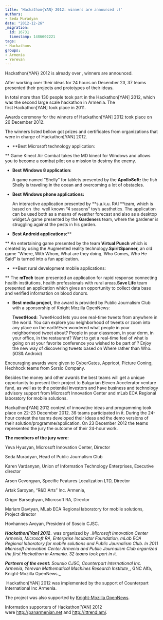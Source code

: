 ```yaml
---
title: 'Hackathon{YAN} 2012: winners are announced :)'
authors:
- Seda Muradyan
date: "2012-12-26"
_migration:
  id: 16731
  timestamp: 1486602221
tags:
- Hackathons
groups:
- Armenia
- Yerevan
---
```


Hackathon{YAN} 2012 is already over , winners are announced.

After working over their ideas for 24 hours on December 23, 37 teams presented their projects and prototypes of their ideas.

In total more than 130 people took part in the Hackathon[YAN] 2012, which was the second large scale hackathon in Armenia. The first Hackathon[YAN] took place in 2011.

Awards ceremony for the winners of Hackathon[YAN] 2012 took place on 26 December 2012.

The winners listed bellow got prizes and certificates from organizations that were in charge of Hackathon[YAN] 2012.

  * **Best Microsoft technology application:

** Game Kinect Air Combat takes the MD kinect for Windows and allows you to become a combat pilot on a mission to destroy the enemy.

  * **Best Windows 8 application:**

    A game named “Shelly” for tablets presented by the **ApolloSoft:** the fish Shelly is traveling in the ocean and overcoming a lot of obstacles.
  * **Best Windows phone applications:**

    An interactive application presented by **s.a.k.u. RAI **team, which is based on  the  well known “4 seasons” toy&#8217;s aesthetics. The application can be used both as a means of weather forecast and also as a desktop widget.A game presented by the **Gardeners** team, where the gardener is struggling against the pests in his garden.

  * **Best Android applications:****

** An entertaining game presented by the team **Virtual Punch** which is created by using the Augmented reality technology.**SpiritSpanner,** an old game &#8220;Where, With Whom, What are they doing, Who Comes, Who He Said&#8221; is turned into a fun application.

  * **Best rural development mobile applications:

** The **mTech** team presented an application for rapid response connecting health institutions, health professionals with rural areas.**Save Life** team presented an application which gives an opportunity to collect data base and verified information on blood donors.

  * **Best media project,** the award is provided by Public Journalism Club with a sponsorship of Knight Mozilla OpenNews:

    **TweetHood:** TweetHood lets you see real-time tweets from anywhere in the world. You can explore you neighborhood of tweets or zoom into any place on the earth!Ever wondered what people in your neighborhood tweet about? People in your classroom, in your dorm, in your office, in the restaurant? Want to get a real-time feel of what is going on at your favorite conference you wished to be part of ? Enjoy the new way of discovering tweets based on Where rather than Who. (iOS& Android)

Encouraging awards were given to CyberGates, Appricot, Picture Coning, Hechhock teams from Sorsio Company.

Besides the money and other awards the best teams will get a unique opportunity to present their project to Bulgarian Eleven Accelerator venture fund, as well as to the potential investors and have business and technology advisory support from Microsoft Innovation Center and mLab ECA Regional laboratory for mobile solutions.

Hackathon[YAN] 2012 contest of innovative ideas and programming took place on 22-23 December 2012. 36 teams participated in it. During the 24-hour contest the teams developed their ideas and the demo versions of their solution/programme/application. On 23 December 2012 the teams represented the jury the outcome of their 24-hour work.

**The members of the jury were:**

Yeva Hyusyan, Microsoft Innovation Center, Director

Seda Muradyan, Head of Public Journalism Club

Karen Vardanyan, Union of Information Technology Enterprises, Executive director

Arsen Gevorgyan, Specific Features Localization LTD, Director

Artak Saroyan, “R&D Arts” Inc. Armenia,

Grigor Barseghyan, Microsoft RA, Director

Mariam Davtyan, MLab ECA Regional laboratory for mobile solutions, Project director

Hovhannes Avoyan, President of Soscio CJSC.

_**Hackathon[Yan] 2012**__ was organized by __Microsoft Innovation Center Armenia, Microsoft RA, Enterprise Incubator Foundation, mLab ECA Regional laboratory for mobile solutions and Public Journalism Club._ _In 2011 Microsoft Innovation Center Armenia and Public Journalism Club organized the first Hackathon in Armenia. 32 teams took part in it._

_**Partners of the event:**_  _Soursio CJSC, Counterpart International Inc. Armenia,_ _Yerevan Mathematical Machines Research Institute__, GNC Alfa, Knight-Mozilla OpenNews._

 Hackathon[YAN] 2012 was implemented by the support of Counterpart International Inc Armenia.

The project was also supported by [Knight-Mozilla OpenNews][1].

Information supporters of Hackathon[YAN] 2012 were http://panarmenian.net and <http://ittrend.am/>.

 [1]: http://mozillaopennews.org/getinvolved.html